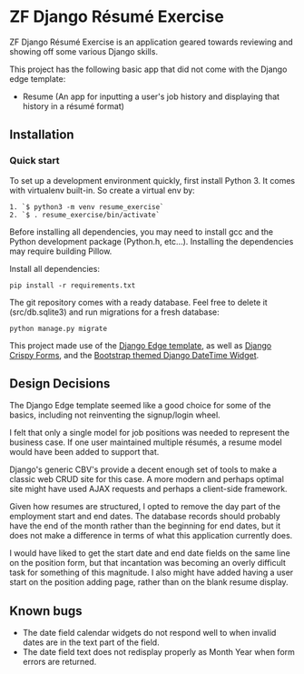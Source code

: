 

# ZF Django Résumé Exercise

ZF Django Résumé Exercise is an application geared towards reviewing and showing off some various Django skills. 

This project has the following basic app that did not come with the Django edge template:

* Resume (An app for inputting a user's job history and displaying that history in a résumé format)

## Installation

### Quick start

To set up a development environment quickly, first install Python 3. It
comes with virtualenv built-in. So create a virtual env by:

    1. `$ python3 -m venv resume_exercise`
    2. `$ . resume_exercise/bin/activate`

Before installing all dependencies, you may need to install gcc and the Python development package (Python.h, etc...). Installing the dependencies may require building Pillow.

Install all dependencies:

    pip install -r requirements.txt

The git repository comes with a ready database. Feel free to delete it (src/db.sqlite3) and run migrations for a fresh database:

    python manage.py migrate

This project made use of the [Django Edge template](http://django-edge.readthedocs.org/), as well as [Django Crispy Forms](http://django-crispy-forms.readthedocs.org/), and the [Bootstrap themed Django DateTime Widget](https://github.com/asaglimbeni/django-datetime-widget).

## Design Decisions

The Django Edge template seemed like a good choice for some of the basics, including not reinventing the signup/login wheel.

I felt that only a single model for job positions was needed to represent the business case. If one user maintained multiple résumés, a resume model would have been added to support that.

Django's generic CBV's provide a decent enough set of tools to make a classic web CRUD site for this case. A more modern and perhaps optimal site might have used AJAX requests and perhaps a client-side framework.

Given how resumes are structured, I opted to remove the day part of the employment start and end dates. The database records should probably have the end of the month rather than the beginning for end dates, but it does not make a difference in terms of what this application currently does. 

I would have liked to get the start date and end date fields on the same line on the position form, but that incantation was becoming an overly difficult task for something of this magnitude. I also might have added having a user start on the position adding page, rather than on the blank resume display.

## Known bugs

* The date field calendar widgets do not respond well to when invalid dates are in the text part of the field.
* The date field text does not redisplay properly as Month Year when form errors are returned.

